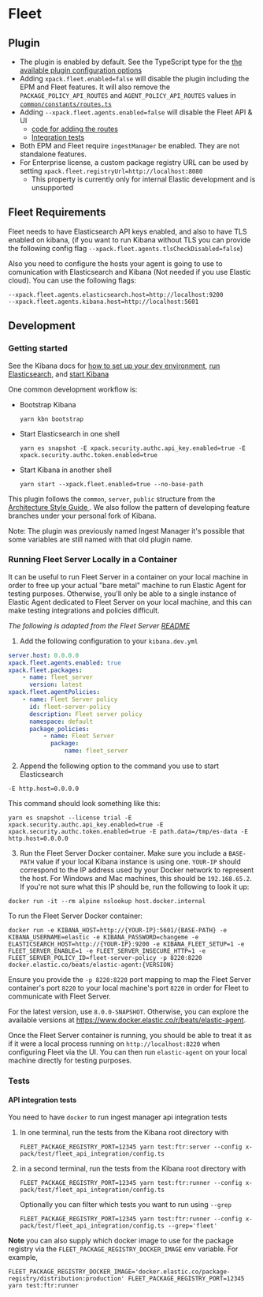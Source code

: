 # Fleet

## Plugin

- The plugin is enabled by default. See the TypeScript type for the [the available plugin configuration options](https://github.com/elastic/kibana/blob/main/x-pack/plugins/fleet/common/types/index.ts#L9-L27)
- Adding `xpack.fleet.enabled=false` will disable the plugin including the EPM and Fleet features. It will also remove the `PACKAGE_POLICY_API_ROUTES` and `AGENT_POLICY_API_ROUTES` values in [`common/constants/routes.ts`](./common/constants/routes.ts)
- Adding `--xpack.fleet.agents.enabled=false` will disable the Fleet API & UI
  - [code for adding the routes](https://github.com/elastic/kibana/blob/1f27d349533b1c2865c10c45b2cf705d7416fb36/x-pack/plugins/ingest_manager/server/plugin.ts#L115-L133)
  - [Integration tests](server/integration_tests/router.test.ts)
- Both EPM and Fleet require `ingestManager` be enabled. They are not standalone features.
- For Enterprise license, a custom package registry URL can be used by setting `xpack.fleet.registryUrl=http://localhost:8080`
  - This property is currently only for internal Elastic development and is unsupported

## Fleet Requirements

Fleet needs to have Elasticsearch API keys enabled, and also to have TLS enabled on kibana, (if you want to run Kibana without TLS you can provide the following config flag `--xpack.fleet.agents.tlsCheckDisabled=false`)

Also you need to configure the hosts your agent is going to use to comunication with Elasticsearch and Kibana (Not needed if you use Elastic cloud). You can use the following flags:

```
--xpack.fleet.agents.elasticsearch.host=http://localhost:9200
--xpack.fleet.agents.kibana.host=http://localhost:5601
```

## Development

### Getting started

See the Kibana docs for [how to set up your dev environment](https://github.com/elastic/kibana/blob/main/CONTRIBUTING.md#setting-up-your-development-environment), [run Elasticsearch](https://github.com/elastic/kibana/blob/main/CONTRIBUTING.md#running-elasticsearch), and [start Kibana](https://github.com/elastic/kibana/blob/main/CONTRIBUTING.md#running-kibana)

One common development workflow is:

- Bootstrap Kibana
  ```
  yarn kbn bootstrap
  ```
- Start Elasticsearch in one shell
  ```
  yarn es snapshot -E xpack.security.authc.api_key.enabled=true -E xpack.security.authc.token.enabled=true
  ```
- Start Kibana in another shell
  ```
  yarn start --xpack.fleet.enabled=true --no-base-path
  ```

This plugin follows the `common`, `server`, `public` structure from the [Architecture Style Guide
](https://github.com/elastic/kibana/blob/main/style_guides/architecture_style_guide.md#file-and-folder-structure). We also follow the pattern of developing feature branches under your personal fork of Kibana.

Note: The plugin was previously named Ingest Manager it's possible that some variables are still named with that old plugin name.

### Running Fleet Server Locally in a Container

It can be useful to run Fleet Server in a container on your local machine in order to free up your actual "bare metal" machine to run Elastic Agent for testing purposes. Otherwise, you'll only be able to a single instance of Elastic Agent dedicated to Fleet Server on your local machine, and this can make testing integrations and policies difficult.

_The following is adapted from the Fleet Server [README](https://github.com/elastic/fleet-server#running-elastic-agent-with-fleet-server-in-container)_

1. Add the following configuration to your `kibana.dev.yml`

```yml
server.host: 0.0.0.0
xpack.fleet.agents.enabled: true
xpack.fleet.packages:
    - name: fleet_server
      version: latest
xpack.fleet.agentPolicies:
    - name: Fleet Server policy
      id: fleet-server-policy
      description: Fleet server policy
      namespace: default
      package_policies:
          - name: Fleet Server
            package:
                name: fleet_server
```

2. Append the following option to the command you use to start Elasticsearch

```
-E http.host=0.0.0.0
```

This command should look something like this:

```
yarn es snapshot --license trial -E xpack.security.authc.api_key.enabled=true -E xpack.security.authc.token.enabled=true -E path.data=/tmp/es-data -E http.host=0.0.0.0
```

3. Run the Fleet Server Docker container. Make sure you include a `BASE-PATH` value if your local Kibana instance is using one. `YOUR-IP` should correspond to the IP address used by your Docker network to represent the host. For Windows and Mac machines, this should be `192.168.65.2`. If you're not sure what this IP should be, run the following to look it up:

```
docker run -it --rm alpine nslookup host.docker.internal
```

To run the Fleet Server Docker container:

```
docker run -e KIBANA_HOST=http://{YOUR-IP}:5601/{BASE-PATH} -e KIBANA_USERNAME=elastic -e KIBANA_PASSWORD=changeme -e ELASTICSEARCH_HOST=http://{YOUR-IP}:9200 -e KIBANA_FLEET_SETUP=1 -e FLEET_SERVER_ENABLE=1 -e FLEET_SERVER_INSECURE_HTTP=1 -e FLEET_SERVER_POLICY_ID=fleet-server-policy -p 8220:8220 docker.elastic.co/beats/elastic-agent:{VERSION}
```

Ensure you provide the `-p 8220:8220` port mapping to map the Fleet Server container's port `8220` to your local machine's port `8220` in order for Fleet to communicate with Fleet Server.

For the latest version, use `8.0.0-SNAPSHOT`. Otherwise, you can explore the available versions at https://www.docker.elastic.co/r/beats/elastic-agent.

Once the Fleet Server container is running, you should be able to treat it as if it were a local process running on `http://localhost:8220` when configuring Fleet via the UI. You can then run `elastic-agent` on your local machine directly for testing purposes.

### Tests

#### API integration tests

You need to have `docker` to run ingest manager api integration tests

1. In one terminal, run the tests from the Kibana root directory with

   ```
   FLEET_PACKAGE_REGISTRY_PORT=12345 yarn test:ftr:server --config x-pack/test/fleet_api_integration/config.ts
   ```

1. in a second terminal, run the tests from the Kibana root directory with

   ```
   FLEET_PACKAGE_REGISTRY_PORT=12345 yarn test:ftr:runner --config x-pack/test/fleet_api_integration/config.ts
   ```

   Optionally you can filter which tests you want to run using `--grep`

   ```
   FLEET_PACKAGE_REGISTRY_PORT=12345 yarn test:ftr:runner --config x-pack/test/fleet_api_integration/config.ts --grep='fleet'
   ```

**Note** you can also supply which docker image to use for the package registry via the `FLEET_PACKAGE_REGISTRY_DOCKER_IMAGE` env variable. For example,

```
FLEET_PACKAGE_REGISTRY_DOCKER_IMAGE='docker.elastic.co/package-registry/distribution:production' FLEET_PACKAGE_REGISTRY_PORT=12345 yarn test:ftr:runner
```

